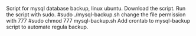 Script for mysql database backup, linux ubuntu.
Download the script.
Run the script with sudo.  #sudo ./mysql-backup.sh
change the file permission with 777 #sudo chmod 777 mysql-backup.sh
Add crontab to mysql-backup script to automate regula backup.

